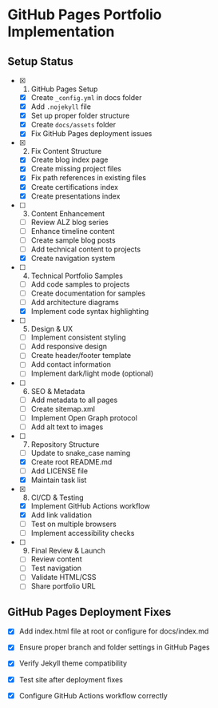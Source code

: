 # GitHub Pages Portfolio Implementation

## Setup Status
- [x] 1. GitHub Pages Setup
  - [x] Create `_config.yml` in docs folder
  - [x] Add `.nojekyll` file 
  - [x] Set up proper folder structure
  - [x] Create `docs/assets` folder
  - [x] Fix GitHub Pages deployment issues

- [x] 2. Fix Content Structure
  - [x] Create blog index page
  - [x] Create missing project files
  - [x] Fix path references in existing files
  - [x] Create certifications index
  - [x] Create presentations index

- [ ] 3. Content Enhancement
  - [ ] Review ALZ blog series
  - [ ] Enhance timeline content
  - [ ] Create sample blog posts
  - [ ] Add technical content to projects
  - [x] Create navigation system

- [ ] 4. Technical Portfolio Samples
  - [ ] Add code samples to projects
  - [ ] Create documentation for samples
  - [ ] Add architecture diagrams
  - [x] Implement code syntax highlighting

- [ ] 5. Design & UX
  - [ ] Implement consistent styling
  - [ ] Add responsive design
  - [ ] Create header/footer template
  - [ ] Add contact information
  - [ ] Implement dark/light mode (optional)

- [ ] 6. SEO & Metadata
  - [ ] Add metadata to all pages
  - [ ] Create sitemap.xml
  - [ ] Implement Open Graph protocol
  - [ ] Add alt text to images

- [ ] 7. Repository Structure
  - [ ] Update to snake_case naming
  - [x] Create root README.md
  - [ ] Add LICENSE file
  - [x] Maintain task list

- [x] 8. CI/CD & Testing
  - [x] Implement GitHub Actions workflow
  - [x] Add link validation
  - [ ] Test on multiple browsers
  - [ ] Implement accessibility checks

- [ ] 9. Final Review & Launch
  - [ ] Review content
  - [ ] Test navigation
  - [ ] Validate HTML/CSS
  - [ ] Share portfolio URL

## GitHub Pages Deployment Fixes
- [x] Add index.html file at root or configure for docs/index.md
- [x] Ensure proper branch and folder settings in GitHub Pages
- [x] Verify Jekyll theme compatibility
- [x] Test site after deployment fixes
- [x] Configure GitHub Actions workflow correctly


